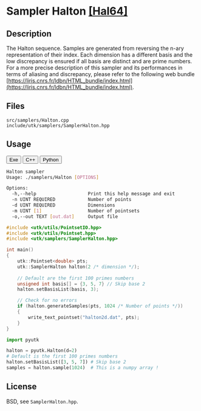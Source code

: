 # Sampler Halton [[Hal64]](https://dl.acm.org/citation.cfm?id=365104)

## Description

The Halton sequence. Samples are generated from reversing the n-ary representation of their index. Each dimension has a different basis and the low discrepancy is ensured if all basis are distinct and are prime numbers.  
For a more precise description of this sampler and its performances in terms of aliasing and discrepancy, please refer to the following web bundle [https://liris.cnrs.fr/ldbn/HTML_bundle/index.html](https://liris.cnrs.fr/ldbn/HTML_bundle/index.html).

## Files

```
src/samplers/Halton.cpp  
include/utk/samplers/SamplerHalton.hpp
```

## Usage

<button class="tablink exebutton" onclick="openCode('exe', this)" markdown="1">Exe</button> 
<button class="tablink cppbutton" onclick="openCode('cpp', this)" markdown="1">C++</button> 
<button class="tablink pybutton" onclick="openCode('py', this)" markdown="1">Python</button> 
<br/>
  

<div class="exe tabcontent">

```bash
Halton sampler
Usage: ./samplers/Halton [OPTIONS]

Options:
  -h,--help                   Print this help message and exit
  -n UINT REQUIRED            Number of points
  -d UINT REQUIRED            Dimensions
  -m UINT [1]                 Number of pointsets
  -o,--out TEXT [out.dat]     Output file
```

</div>

<div class="cpp tabcontent">

```  cpp
#include <utk/utils/PointsetIO.hpp>
#include <utk/utils/Pointset.hpp>
#include <utk/samplers/SamplerHalton.hpp>

int main()
{
    utk::Pointset<double> pts;
    utk::SamplerHalton halton(2 /* dimension */);
    
    // Default are the first 100 primes numbers
    unsigned int basis[] = {3, 5, 7} // Skip base 2
    halton.setBasisList(basis, 3);

    // Check for no errors
    if (halton.generateSamples(pts, 1024 /* Number of points */))
    {
        write_text_pointset("halton2d.dat", pts);
    }
}
```  

</div>

<div class="py tabcontent">

``` python
import pyutk

halton = pyutk.Halton(d=2)
# Default is the first 100 primes numbers
halton.setBasisList([3, 5, 7]) # Skip base 2
samples = halton.sample(1024)  # This is a numpy array !
```  

</div>

## License

BSD, see `SamplerHalton.hpp`.